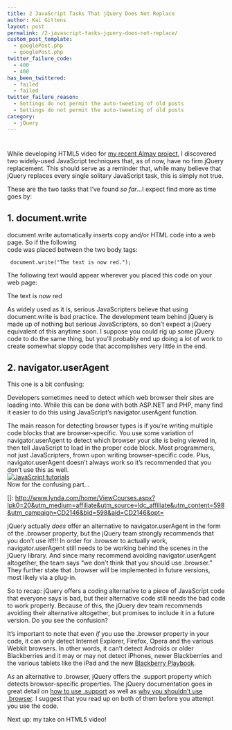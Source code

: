 ```yaml
---
title: 2 JavaScript Tasks That jQuery Does Not Replace
author: Kai Gittens
layout: post
permalink: /2-javascript-tasks-jquery-does-not-replace/
custom_post_template:
  - googlePost.php
  - googlePost.php
twitter_failure_code:
  - 400
  - 400
has_been_twittered:
  - failed
  - failed
twitter_failure_reason:
  - Settings do not permit the auto-tweeting of old posts
  - Settings do not permit the auto-tweeting of old posts
category:
  - jQuery
---
```

# 

While developing HTML5 video for [my recent Almay project][1], I discovered two widely-used JavaScript techniques that, as of now, have no firm jQuery replacement. This should serve as a reminder that, while many believe that jQuery replaces every single solitary JavaScript task, this is simply not true.

 [1]: http://kaidez.com/almay-project-using-html5-net-jquery/

These are the two tasks that I’ve found *so far*…I expect find more as time goes by: 

## 1. document.write

document.write automatically inserts copy and/or HTML code into a web page. So if the following  
code was placed between the two body tags: 

     document.write("The text is now red."); 
    

The following text would appear wherever you placed this code on your web page:

The text is *now* red

As widely used as it is, serious JavaScripters believe that using document.write is bad practice. The development team behind jQuery is made up of nothing but serious JavaScripters, so don’t expect a jQuery equivalent of this anytime soon. I suppose you could rig up some jQuery code to do the same thing, but you’ll probably end up doing a lot of work to create somewhat sloppy code that accomplishes very little in the end. 

## 2. navigator.userAgent

This one is a bit confusing: 

Developers sometimes need to detect which web browser their sites are loading into. While this can be done with both ASP.NET and PHP, many find it easier to do this using JavaScript’s navigator.userAgent function. 

The main reason for detecting browser types is if you’re writing multiple code blocks that are browser-specific. You use some variation of navigator.userAgent to detect which browser your site is being viewed in, then tell JavaScript to load in the proper code block. Most programmers, not just JavaScripters, frown upon writing browser-specific code. Plus, navigator.userAgent doesn’t always work so it’s recommended that you don’t use this as well.  
[![JavaScript tutorials][3]][3]  
Now for the confusing part… 

 []: http://www.lynda.com/home/ViewCourses.aspx?lpk0=20&utm_medium=affiliate&utm_source=ldc_affiliate&utm_content=598&utm_campaign=CD2146&bid=598&aid=CD2146&opt=

jQuery actually *does* offer an alternative to navigator.userAgent in the form of the .browser property, but the jQuery team strongly recommends that you don’t use it!!!! In order for .browser to actually work, navigator.userAgent still needs to be working behind the scenes in the jQuery library. And since many recommend avoiding navigator.userAgent altogether, the team says “we don’t think that you should use .browser.” They further state that .browser will be implemented in future versions, most likely via a plug-in.

So to recap: jQuery offers a coding alternative to a piece of JavaScript code that everyone says is bad, but their alternative code still needs the bad code to work properly. Because of this, the jQuery dev team recommends avoiding their alternative altogether, but promises to include it in a future version. Do you see the confusion? 

It’s important to note that even *if* you use the .browser property in your code, it can only detect Internet Explorer, Firefox, Opera and the various Webkit browsers. In other words, it can’t detect Androids or older Blackberries and it may or may not detect iPhones, newer Blackberries and the various tablets like the iPad and the new [Blackberry Playbook][3]. 

 [3]: http://us.blackberry.com/playbook-tablet/

As an alternative to .browser, jQuery offers the .support property which detects browser-specific properties. The jQuery documentation goes in great detail on [how to use .support][4] as well as [why you shouldn’t use .browser][5]. I suggest that you read up on both of them before you attempt you use the code. 

 [4]: http://api.jquery.com/jQuery.support/
 [5]: http://api.jquery.com/jQuery.browser/

Next up: my take on HTML5 video!